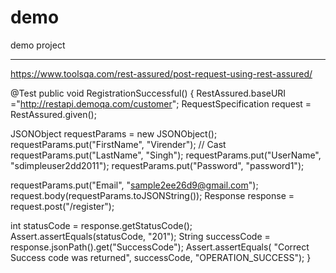 # demo
demo project


----
https://www.toolsqa.com/rest-assured/post-request-using-rest-assured/



@Test
public void RegistrationSuccessful()
{ 
 RestAssured.baseURI ="http://restapi.demoqa.com/customer";
 RequestSpecification request = RestAssured.given();
 
 JSONObject requestParams = new JSONObject();
 requestParams.put("FirstName", "Virender"); // Cast
 requestParams.put("LastName", "Singh");
 requestParams.put("UserName", "sdimpleuser2dd2011");
 requestParams.put("Password", "password1");
 
 requestParams.put("Email",  "sample2ee26d9@gmail.com");
 request.body(requestParams.toJSONString());
 Response response = request.post("/register");
 
 int statusCode = response.getStatusCode();
 Assert.assertEquals(statusCode, "201");
 String successCode = response.jsonPath().get("SuccessCode");
 Assert.assertEquals( "Correct Success code was returned", successCode, "OPERATION_SUCCESS");
}

